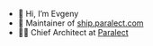- 👋 Hi, I’m Evgeny
- 🚢 Maintainer of [ship.paralect.com](https://ship.paralect.com)
- 👨‍💻 Chief Architect at [Paralect](https://www.paralect.com)

<!---
Fruneen/Fruneen is a ✨ special ✨ repository because its `README.md` (this file) appears on your GitHub profile.
You can click the Preview link to take a look at your changes.
--->
